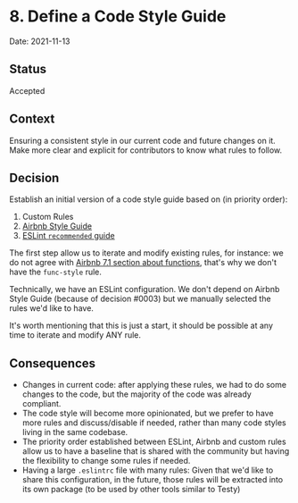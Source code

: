 # 8. Define a Code Style Guide

Date: 2021-11-13

## Status

Accepted

## Context

Ensuring a consistent style in our current code and future changes on it. Make more clear and explicit for contributors
to know what rules to follow.

## Decision

Establish an initial version of a code style guide based on (in priority order):

1. Custom Rules
1. [Airbnb Style Guide](https://github.com/airbnb/javascript)
1. [ESLint `recommended` guide](https://github.com/eslint/eslint/blob/main/conf/eslint-recommended.js)

The first step allow us to iterate and modify existing rules, for instance: we do not agree with [Airbnb 7.1 section
about functions](https://github.com/airbnb/javascript#functions--declarations), that's why we don't have the
`func-style` rule.

Technically, we have an ESLint configuration. We don't depend on Airbnb Style Guide (because of decision #0003) but we
manually selected the rules we'd like to have.

It's worth mentioning that this is just a start, it should be possible at any time to iterate and modify ANY rule.

## Consequences

* Changes in current code: after applying these rules, we had to do some changes to the code, but the majority of the
code was already compliant.
* The code style will become more opinionated, but we prefer to have more rules and discuss/disable if needed, rather
than many code styles living in the same codebase.
* The priority order established between ESLint, Airbnb and custom rules allow us to have a baseline that is shared
with the community but having the flexibility to change some rules if needed.
* Having a large `.eslintrc` file with many rules: Given that we'd like to share this configuration, in the future,
those rules will be extracted into its own package (to be used by other tools similar to Testy)
